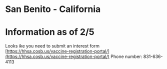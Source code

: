 # San Benito - California
# Information as of 2/5
Looks ike you need to submit an interest form [https://hhsa.cosb.us/vaccine-registration-portal/](https://hhsa.cosb.us/vaccine-registration-portal/)
Phone number: 831-636-4113 
